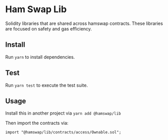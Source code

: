 # Ham Swap Lib


Solidity libraries that are shared across hamswap contracts. These libraries are focused on safety and gas efficiency.

## Install

Run `yarn` to install dependencies.

## Test

Run `yarn test` to execute the test suite.

## Usage

Install this in another project via `yarn add @hamswap/lib` 

Then import the contracts via:

```solidity
import "@hamswap/lib/contracts/access/Ownable.sol"; 
```
